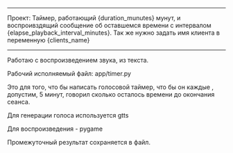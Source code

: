 ***
Проект: Таймер, работающий {duration_munutes} мунут, и воспроивздящий сообщение об оставшемся времени с интервалом {elapse_playback_interval_minutes}. Так же нужно задать имя клиента в переменную {clients_name}
***
Работаю с воспроизведением звука, из текста.

Рабочий исполняемый файл: app/timer.py

Это для того, что бы написать голосовой таймер, что бы он каждые , допустим, 5 минут, говорил сколько осталось времени до окончания сеанса.

Для генерации голоса используется gtts

Для воспроизведения - pygame

Промежуточный результат сохраняется в файл.